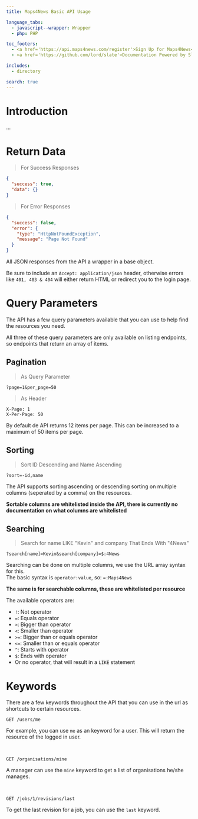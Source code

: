 ```yaml
---
title: Maps4News Basic API Usage

language_tabs:
  - javascript--wrapper: Wrapper
  - php: PHP

toc_footers:
  - <a href='https://api.maps4news.com/register'>Sign Up for Maps4News</a>
  - <a href='https://github.com/lord/slate'>Documentation Powered by Slate</a>

includes:
  - directory

search: true
---
```


# Introduction

...


# Return Data

> For Success Responses

```json
{
  "success": true,
  "data": {}
}
```

> For Error Responses

```json
{
  "success": false,
  "error": {
    "type": "HttpNotFoundException",
    "message": "Page Not Found"
  }
}
```

All JSON responses from the API a wrapper in a base object.

Be sure to include an `Accept: application/json` header, otherwise errors like `401, 403 & 404` will either return HTML or redirect you to the login page.


# Query Parameters

The API has a few query parameters available that you can use to help find the resources you need.

All three of these query parameters are only available on listing endpoints, so endpoints that return an array of items.

## Pagination

> As Query Parameter

```
?page=1&per_page=50
```

> As Header

```
X-Page: 1
X-Per-Page: 50
```

By default de API returns 12 items per page. This can be increased to a maximum of 50 items per page.

## Sorting

> Sort ID Descending and Name Ascending

```
?sort=-id,name
```

The API supports sorting ascending or descending sorting on multiple columns (seperated by a comma) on the resources.

**Sortable columns are whitelisted inside the API, there is currently no documentation on what columns are whitelisted**

## Searching

> Search for name LIKE "Kevin" and company That Ends With "4News"

```
?search[name]=Kevin&search[company]=$:4News
```

Searching can be done on multiple columns, we use the URL array syntax for this.  
The basic syntax is `operator:value`, so: `=:Maps4News`

**The same is for searchable columns, these are whitelisted per resource**

The available operators are:

 - `!`: Not operator
 - `=`: Equals operator
 - `>`: Bigger than operator
 - `<`: Smaller than operator
 - `>=`: Bigger than or equals operator
 - `<=`: Smaller than or equals operator
 - `^`: Starts with operator
 - `$`: Ends with operator
 - Or no operator, that will result in a `LIKE` statement

# Keywords

There are a few keywords throughout the API that you can use in the url as shortcuts to certain resources.

```
GET /users/me
```

For example, you can use `me` as an keyword for a user. This will return the resource of the logged in user.

<br/>

```
GET /organisations/mine
```

A manager can use the `mine` keyword to get a list of organisations he/she manages.

<br/>

```
GET /jobs/1/revisions/last
```

To get the last revision for a job, you can use the `last` keyword.
